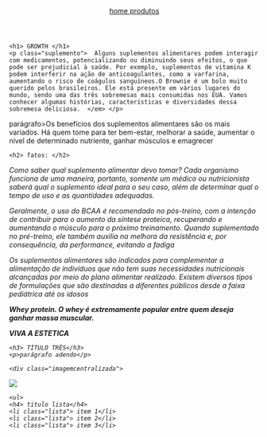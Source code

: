 <!DOCTYPE html>
<html lang="pt-br">
<head>
    <meta charset="UTF-8">
    <meta http-equiv="X-UA-Compatible" content="IE=edge">
    <meta name="viewport" content="width=device-width, initial-scale=1.0">
    <title>SUPLEMENTOS</title>
    <link rel="stylesheet" href="lolo.css">
</head>

<body> 
    <header>
        <nav>
<a href="index.html"> home </a>
<a href="produtos.html"> produtos </a>
        <title>SUPLEMENTOS</title>
    </header>
    
    <h1> GROWTH </h1>
    <p class="suplemento">  Alguns suplementos alimentares podem interagir com medicamentos, potencializando ou diminuindo seus efeitos, o que pode ser prejudicial à saúde. Por exemplo, suplementos de vitamina K podem interferir na ação de anticoagulantes, como a varfarina, aumentando o risco de coágulos sanguíneos.O Brownie é um bolo muito querido pelos brasileiros. Ele está presente em vários lugares do mundo, sendo uma das três sobremesas mais consumidas nos EUA. Vamos conhecer algumas histórias, características e diversidades dessa sobremesa deliciosa.  </em> </p>
<p class="uva"></p>parágrafo>Os benefícios dos suplementos alimentares são os mais variados. Há quem tome para ter bem-estar, melhorar a saúde, aumentar o nível de determinado nutriente, ganhar músculos e emagrecer  </p>
    
    <h2> fatos: </h2>
<p> <em>Como saber qual suplemento alimentar devo tomar? Cada organismo funciona de uma maneira, portanto, somente um médico ou nutricionista saberá qual o suplemento ideal para o seu caso, além de determinar qual o tempo de uso e as quantidades adequadas.</p>
<p><em>Geralmente, o uso do BCAA é recomendado no pós-treino, com a intenção de contribuir para o aumento da síntese proteica, recuperando e aumentando o músculo para o próximo treinamento. Quando suplementado no pré-treino, ele também auxilia na melhora da resistência e, por consequência, da performance, evitando a fadiga   </em></p>
<p> <em>Os suplementos alimentares são indicados para complementar a alimentação de indivíduos que não tem suas necessidades nutricionais alcançadas por meio do plano alimentar realizado. Existem diversos tipos de formulações que são destinadas a diferentes públicos desde a faixa pediátrica até os idosos    </em> </p>
<p> <strong>Whey protein. O whey é extremamente popular entre quem deseja ganhar massa muscular.
    
   </strong><strong>VIVA A ESTETICA</strong>

    <h3> TÍTULO TRÊS</h3>
    <p>parágrafo adendo</p>
    
    <div class="imagemcentralizada">
<img class="imagem1" src="abertura.webp">
    </div>
      


    <ul>
    <h4> titulo lista</h4>
    <li class="lista"> item 1</li>
    <li class="lista"> item 2</li>
    <li class="lista"> item 3</li>
</ul>

</body>
</html>
